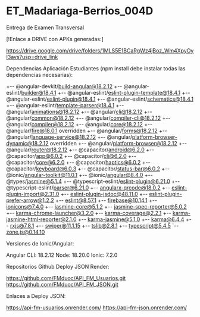 # ET_Madariaga-Berrios_004D
Entrega de Examen Transversal

[!Enlace a DRIVE con APKs generadas:]

https://drive.google.com/drive/folders/1MLS5E1BCaRgWz4jBoz_Wm4XpyOyI3avs?usp=drive_link

Dependencias Aplicación Estudiantes (npm install debe instalar todas las dependencias necesarias):

+-- @angular-devkit/build-angular@18.2.12
+-- @angular-eslint/builder@18.4.1
+-- @angular-eslint/eslint-plugin-template@18.4.1
+-- @angular-eslint/eslint-plugin@18.4.1
+-- @angular-eslint/schematics@18.4.1
+-- @angular-eslint/template-parser@18.4.1
+-- @angular/animations@18.2.12
+-- @angular/cli@18.2.12
+-- @angular/common@18.2.12
+-- @angular/compiler-cli@18.2.12
+-- @angular/compiler@18.2.12
+-- @angular/core@18.2.12
+-- @angular/fire@18.0.1 overridden
+-- @angular/forms@18.2.12
+-- @angular/language-service@18.2.12
+-- @angular/platform-browser-dynamic@18.2.12 overridden
+-- @angular/platform-browser@18.2.12
+-- @angular/router@18.2.12
+-- @capacitor/android@6.2.0
+-- @capacitor/app@6.0.2
+-- @capacitor/cli@6.2.0
+-- @capacitor/core@6.2.0
+-- @capacitor/haptics@6.0.2
+-- @capacitor/keyboard@6.0.3
+-- @capacitor/status-bar@6.0.2
+-- @ionic/angular-toolkit@11.0.1
+-- @ionic/angular@8.4.0
+-- @types/jasmine@5.1.4
+-- @typescript-eslint/eslint-plugin@6.21.0
+-- @typescript-eslint/parser@6.21.0
+-- angularx-qrcode@18.0.2
+-- eslint-plugin-import@2.31.0
+-- eslint-plugin-jsdoc@48.11.0
+-- eslint-plugin-prefer-arrow@1.2.2
+-- eslint@8.57.1
+-- firebase@10.14.1
+-- ionicons@7.4.0
+-- jasmine-core@5.1.2
+-- jasmine-spec-reporter@5.0.2
+-- karma-chrome-launcher@3.2.0
+-- karma-coverage@2.2.1
+-- karma-jasmine-html-reporter@2.1.0
+-- karma-jasmine@5.1.0
+-- karma@6.4.4
+-- rxjs@7.8.1
+-- swiper@11.1.15
+-- tslib@2.8.1
+-- typescript@5.4.5
`-- zone.js@0.14.10

Versiones de Ionic/Angular:

Angular CLI: 18.2.12
Node: 18.20.0
Ionic: 7.2.0

Repositorios Github Deploy JSON Render:

https://github.com/FMduoc/API_FM_Usuarios.git
https://github.com/FMduoc/API_FM_JSON.git

Enlaces a Deploy JSON:

https://api-fm-usuarios.onrender.com/
https://api-fm-json.onrender.com/
